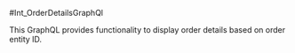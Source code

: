 #Int_OrderDetailsGraphQl

This GraphQL provides functionality to display order details based on order entity ID.



